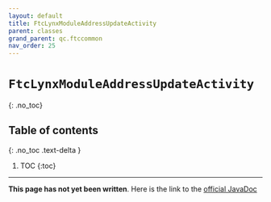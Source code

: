 ```yaml
---
layout: default
title: FtcLynxModuleAddressUpdateActivity
parent: classes
grand_parent: qc.ftccommon
nav_order: 25
---
```

# `FtcLynxModuleAddressUpdateActivity`
{: .no_toc}

## Table of contents
{: .no_toc .text-delta }

1. TOC
{:toc}
---
**This page has not yet been written**. Here is the link to the [official JavaDoc](https://ftctechnh.github.io/ftc_app/doc/javadoc/com/qualcomm/ftccommon/FtcLynxModuleAddressUpdateActivity.html)
        